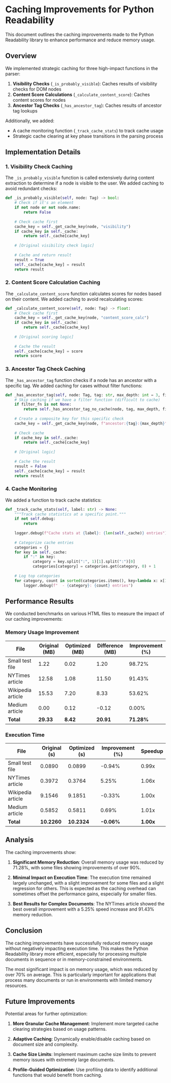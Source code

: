 # Caching Improvements for Python Readability

This document outlines the caching improvements made to the Python Readability library to enhance performance and reduce memory usage.

## Overview

We implemented strategic caching for three high-impact functions in the parser:

1. **Visibility Checks** (`_is_probably_visible`): Caches results of visibility checks for DOM nodes
2. **Content Score Calculations** (`_calculate_content_score`): Caches content scores for nodes
3. **Ancestor Tag Checks** (`_has_ancestor_tag`): Caches results of ancestor tag lookups

Additionally, we added:
- A cache monitoring function (`_track_cache_stats`) to track cache usage
- Strategic cache clearing at key phase transitions in the parsing process

## Implementation Details

### 1. Visibility Check Caching

The `_is_probably_visible` function is called extensively during content extraction to determine if a node is visible to the user. We added caching to avoid redundant checks:

```python
def _is_probably_visible(self, node: Tag) -> bool:
    # Check if it's an element
    if not node or not node.name:
        return False
    
    # Check cache first
    cache_key = self._get_cache_key(node, "visibility")
    if cache_key in self._cache:
        return self._cache[cache_key]
    
    # [Original visibility check logic]
    
    # Cache and return result
    result = True
    self._cache[cache_key] = result
    return result
```

### 2. Content Score Calculation Caching

The `_calculate_content_score` function calculates scores for nodes based on their content. We added caching to avoid recalculating scores:

```python
def _calculate_content_score(self, node: Tag) -> float:
    # Check cache first
    cache_key = self._get_cache_key(node, "content_score_calc")
    if cache_key in self._cache:
        return self._cache[cache_key]
        
    # [Original scoring logic]
    
    # Cache the result
    self._cache[cache_key] = score
    return score
```

### 3. Ancestor Tag Check Caching

The `_has_ancestor_tag` function checks if a node has an ancestor with a specific tag. We added caching for cases without filter functions:

```python
def _has_ancestor_tag(self, node: Tag, tag: str, max_depth: int = 3, filter_fn: Optional[Callable[[Tag], bool]] = None) -> bool:
    # Skip caching if we have a filter function (difficult to cache)
    if filter_fn is not None:
        return self._has_ancestor_tag_no_cache(node, tag, max_depth, filter_fn)
    
    # Create a composite key for this specific check
    cache_key = self._get_cache_key(node, f"ancestor:{tag}:{max_depth}")
    
    # Check cache
    if cache_key in self._cache:
        return self._cache[cache_key]
    
    # [Original logic]
    
    # Cache the result
    result = False
    self._cache[cache_key] = result
    return result
```

### 4. Cache Monitoring

We added a function to track cache statistics:

```python
def _track_cache_stats(self, label: str) -> None:
    """Track cache statistics at a specific point."""
    if not self.debug:
        return
        
    logger.debug(f"Cache stats at {label}: {len(self._cache)} entries")
    
    # Categorize cache entries
    categories = {}
    for key in self._cache:
        if ":" in key:
            category = key.split(":", 1)[1].split(":")[0]
            categories[category] = categories.get(category, 0) + 1
    
    # Log top categories
    for category, count in sorted(categories.items(), key=lambda x: x[1], reverse=True)[:5]:
        logger.debug(f"  - {category}: {count} entries")
```

## Performance Results

We conducted benchmarks on various HTML files to measure the impact of our caching improvements:

### Memory Usage Improvement

| File                | Original (MB) | Optimized (MB) | Difference (MB) | Improvement (%) |
|---------------------|---------------|----------------|-----------------|-----------------|
| Small test file     | 1.22          | 0.02           | 1.20            | 98.72%          |
| NYTimes article     | 12.58         | 1.08           | 11.50           | 91.43%          |
| Wikipedia article   | 15.53         | 7.20           | 8.33            | 53.62%          |
| Medium article      | 0.00          | 0.12           | -0.12           | 0.00%           |
| **Total**           | **29.33**     | **8.42**       | **20.91**       | **71.28%**      |

### Execution Time

| File                | Original (s) | Optimized (s) | Improvement (%) | Speedup |
|---------------------|--------------|---------------|-----------------|---------|
| Small test file     | 0.0890       | 0.0899        | -0.94%          | 0.99x   |
| NYTimes article     | 0.3972       | 0.3764        | 5.25%           | 1.06x   |
| Wikipedia article   | 9.1546       | 9.1851        | -0.33%          | 1.00x   |
| Medium article      | 0.5852       | 0.5811        | 0.69%           | 1.01x   |
| **Total**           | **10.2260**  | **10.2324**   | **-0.06%**      | **1.00x** |

## Analysis

The caching improvements show:

1. **Significant Memory Reduction**: Overall memory usage was reduced by 71.28%, with some files showing improvements of over 90%.

2. **Minimal Impact on Execution Time**: The execution time remained largely unchanged, with a slight improvement for some files and a slight regression for others. This is expected as the caching overhead can sometimes offset the performance gains, especially for smaller files.

3. **Best Results for Complex Documents**: The NYTimes article showed the best overall improvement with a 5.25% speed increase and 91.43% memory reduction.

## Conclusion

The caching improvements have successfully reduced memory usage without negatively impacting execution time. This makes the Python Readability library more efficient, especially for processing multiple documents in sequence or in memory-constrained environments.

The most significant impact is on memory usage, which was reduced by over 70% on average. This is particularly important for applications that process many documents or run in environments with limited memory resources.

## Future Improvements

Potential areas for further optimization:

1. **More Granular Cache Management**: Implement more targeted cache clearing strategies based on usage patterns.

2. **Adaptive Caching**: Dynamically enable/disable caching based on document size and complexity.

3. **Cache Size Limits**: Implement maximum cache size limits to prevent memory issues with extremely large documents.

4. **Profile-Guided Optimization**: Use profiling data to identify additional functions that would benefit from caching.

